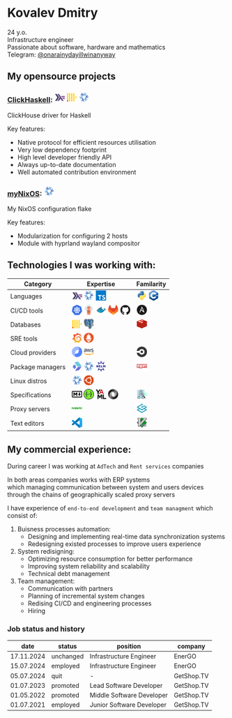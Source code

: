# Kovalev Dmitry
24 y.o.\
Infrastructure engineer\
Passionate about software, hardware and mathematics\
Telegram: [@onarainydayillwinanyway](https://t.me/onarainydayillwinanyway)

## My opensource projects

### [ClickHaskell](https://github.com/GetShopTV/ClickHaskell): <img width="24" src="./assets/programming-languages/haskell.svg"> <img width="24" src="./assets/databases/clickhouse.svg"> <img width="24" src="./assets/programming-languages/nix.svg">

ClickHouse driver for Haskell

Key features:

- Native protocol for efficient resources utilisation
- Very low dependency footprint
- High level developer friendly API
- Always up-to-date documentation
- Well automated contribution environment

### [myNixOS](https://github.com/KovalevDima/myNixOS): <img width="24" src="./assets/programming-languages/nix.svg">
My NixOS configuration flake

Key features:

- Modularization for configuring 2 hosts
- Module with hyprland wayland compositor




## Technologies I was working with:

| Category         | Expertise | Familarity |
|------------------|-------|-------|
| Languages        | <img width="24" src="./assets/programming-languages/haskell.svg"> <img width="24" src="./assets/programming-languages/nix.svg"> <img width="24" src="./assets/programming-languages/typescript.svg"> | <img width="24" src="./assets/programming-languages/python.svg"> <img width="24" src="./assets/programming-languages/cpp.svg"> |
| CI/CD tools      | <img width="24" src="./assets/ci-cd-tools/k8s.svg"> <img width="24" src="./assets/ci-cd-tools/argocd.svg"> <img width="24" src="./assets/ci-cd-tools/docker.svg"> <img width="24" src="./assets/ci-cd-tools/gitlab.svg"> <img width="24" src="./assets/ci-cd-tools/github.svg"> | <img width="24" src="assets/ci-cd-tools/ansible.svg" > |
| Databases        | <img width="24" src="./assets/databases/clickhouse.svg"> <img width="24" src="./assets/databases/postgresql.svg"> | <img width="24" src="./assets/databases/redis.svg"> |
| SRE tools        | <img width="24" src="./assets/sre-tools/grafana.svg"> <img width="24" src="./assets/sre-tools/prometheus.svg"> |  |
| Cloud providers  | <img width="24" src="./assets/cloud-providers/yandex-cloud.svg"> <img width="24" src="./assets/cloud-providers/aws.svg">  | <img width="24" src="./assets/ci-cd-tools/circle-cd.svg"> |
| Package managers | <img width="24" src="./assets/package-managers/cabal.svg"> <img width="24" src="./assets/package-managers/nix.svg"> <img width="24" src="./assets/package-managers/helm.svg"> | <img width="24" src="./assets/package-managers/npm.svg"> |
| Linux distros    | <img width="24" src="./assets/linux-distros/nix.svg"> <img width="24" src="./assets/linux-distros/ubuntu.svg"> |
| Specifications   | <img width="24" src="./assets/specifications/markdown.svg"> <img width="24" src="./assets/specifications/openapi.svg"> <img width="24" src="./assets/specifications/yaml.svg"> <img width="24" src="./assets/specifications/json.svg"> | <img width="24" src="./assets/specifications/graphviz.svg"> |
| Proxy servers    | <img width="24" src="./assets/proxy-servers/nginx.svg"> | <img width="24" src="./assets/proxy-servers/traefik.svg"> |
| Text editors     | <img width="24" src="./assets/text-editors/vscode.svg"> | <img width="24" src="./assets/text-editors/neovim.svg"> |




## My commercial experience:

During career I was working at `AdTech` and `Rent services` companies

In both areas companies works with ERP systems\
which managing communication between system and users devices\
through the chains of geographically scaled proxy servers

I have experience of `end-to-end development` and `team managment` which consist of:

1. Buisness processes automation:
    - Designing and implementing real-time data synchronization systems
    - Redesigning existed processes to improve users experience
2. System redisigning:
    - Optimizing resource consumption for better performance
    - Improving system reliability and scalability
    - Technical debt management
3. Team management:
    - Communication with partners
    - Planning of incremental system changes
    - Redising CI/CD and engineering processes
    - Hiring

### Job status and history

| date       |  status   | position                  | company    |
|------------|-----------|---------------------------|------------|
| 17.11.2024 | unchanged | Infrastructure Engineer   | EnerGO     |
| 15.07.2024 | employed  | Infrastructure Engineer   | EnerGO     |
| 05.07.2024 | quit      | -                         | GetShop.TV |
| 01.07.2023 | promoted  | Lead Software Developer   | GetShop.TV |
| 01.05.2022 | promoted  | Middle Software Developer | GetShop.TV |
| 01.07.2021 | employed  | Junior Software Developer | GetShop.TV |
